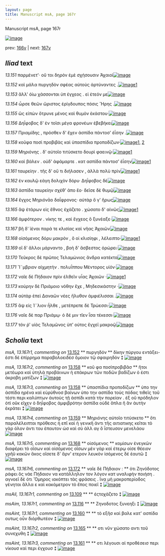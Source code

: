 ```yaml
---
layout: page
title: Manuscript msA, page 167r
---
```


Manuscript msA, page 167r

[![image](http://www.homermultitext.org/iipsrv?OBJ=IIP,1.0&FIF=/project/homer/pyramidal/deepzoom/hmt/vaimg/2017a/VA167RN_0338.tif&WID=100&CVT=JPEG)](http://www.homermultitext.org/ict2/?urn=urn:cite2:hmt:vaimg.2017a:VA167RN_0338)

prev:  [166v](../166v/) | next:  [167v](../167v/)

## *Iliad* text

*13.151* <a id="13.151"/> παρμένετ'· οὔ τοι δηρὸν ἐμὲ σχήσουσιν Ἀχαιοὶ[![image](http://www.homermultitext.org/iipsrv?OBJ=IIP,1.0&FIF=/project/homer/pyramidal/deepzoom/hmt/vaimg/2017a/VA167RN_0338.tif&RGN=0.195,0.2072,0.43,0.033&WID=1000&CVT=JPEG)](http://www.homermultitext.org/ict2/?urn=urn:cite2:hmt:vaimg.2017a:VA167RN_0338@0.195,0.2072,0.43,0.033)

*13.152* <a id="13.152"/> καὶ μάλα πυργηδὸν σφέας αὐτοὺς ἀρτύναντες .[![image](http://www.homermultitext.org/iipsrv?OBJ=IIP,1.0&FIF=/project/homer/pyramidal/deepzoom/hmt/vaimg/2017a/VA167RN_0338.tif&RGN=0.195,0.2297,0.43,0.0285&WID=1000&CVT=JPEG)](http://www.homermultitext.org/ict2/?urn=urn:cite2:hmt:vaimg.2017a:VA167RN_0338@0.195,0.2297,0.43,0.0285)[1](#msA_13.167r1)

*13.153* <a id="13.153"/> ἂλλ' ὀίω χάσσονται ὑπ έγχεος . εἰ ἐτεόν με[![image](http://www.homermultitext.org/iipsrv?OBJ=IIP,1.0&FIF=/project/homer/pyramidal/deepzoom/hmt/vaimg/2017a/VA167RN_0338.tif&RGN=0.195,0.2462,0.43,0.0285&WID=1000&CVT=JPEG)](http://www.homermultitext.org/ict2/?urn=urn:cite2:hmt:vaimg.2017a:VA167RN_0338@0.195,0.2462,0.43,0.0285)

*13.154* <a id="13.154"/> ὦρσε θεῶν ὤριστος ἐρίγδουπος πόσις Ἥρης .[![image](http://www.homermultitext.org/iipsrv?OBJ=IIP,1.0&FIF=/project/homer/pyramidal/deepzoom/hmt/vaimg/2017a/VA167RN_0338.tif&RGN=0.189,0.2665,0.43,0.0285&WID=1000&CVT=JPEG)](http://www.homermultitext.org/ict2/?urn=urn:cite2:hmt:vaimg.2017a:VA167RN_0338@0.189,0.2665,0.43,0.0285)

*13.155* <a id="13.155"/> ὣς εἰπὼν ὄτρυνε μένος καὶ θυμὸν ἑκάστου·[![image](http://www.homermultitext.org/iipsrv?OBJ=IIP,1.0&FIF=/project/homer/pyramidal/deepzoom/hmt/vaimg/2017a/VA167RN_0338.tif&RGN=0.189,0.2853,0.43,0.0285&WID=1000&CVT=JPEG)](http://www.homermultitext.org/ict2/?urn=urn:cite2:hmt:vaimg.2017a:VA167RN_0338@0.189,0.2853,0.43,0.0285)

*13.156* <a id="13.156"/> Δηΐφοβος δ' ἐν τοῖσι μέγα φρονέων ἐβεβήκει[![image](http://www.homermultitext.org/iipsrv?OBJ=IIP,1.0&FIF=/project/homer/pyramidal/deepzoom/hmt/vaimg/2017a/VA167RN_0338.tif&RGN=0.188,0.3011,0.43,0.033&WID=1000&CVT=JPEG)](http://www.homermultitext.org/ict2/?urn=urn:cite2:hmt:vaimg.2017a:VA167RN_0338@0.188,0.3011,0.43,0.033)

*13.157* <a id="13.157"/> Πριαμίδης , πρόσθεν δ' ἔχεν ἀσπίδα πάντοσ' ἐΐσην .[![image](http://www.homermultitext.org/iipsrv?OBJ=IIP,1.0&FIF=/project/homer/pyramidal/deepzoom/hmt/vaimg/2017a/VA167RN_0338.tif&RGN=0.185,0.3221,0.454,0.033&WID=1000&CVT=JPEG)](http://www.homermultitext.org/ict2/?urn=urn:cite2:hmt:vaimg.2017a:VA167RN_0338@0.185,0.3221,0.454,0.033)

*13.158* <a id="13.158"/> κοῦφα ποσὶ προβιβὰς καὶ ὑπασπίδια προποδίζων·[![image](http://www.homermultitext.org/iipsrv?OBJ=IIP,1.0&FIF=/project/homer/pyramidal/deepzoom/hmt/vaimg/2017a/VA167RN_0338.tif&RGN=0.184,0.3431,0.466,0.036&WID=1000&CVT=JPEG)](http://www.homermultitext.org/ict2/?urn=urn:cite2:hmt:vaimg.2017a:VA167RN_0338@0.184,0.3431,0.466,0.036)[1](#msA_13.167r3), [2](#msA_13.167r2)

*13.159* <a id="13.159"/> Μηριόνης . δ' αὐτοῖο τιτύσκετο δουρὶ φαεινῷ·[![image](http://www.homermultitext.org/iipsrv?OBJ=IIP,1.0&FIF=/project/homer/pyramidal/deepzoom/hmt/vaimg/2017a/VA167RN_0338.tif&RGN=0.188,0.3619,0.429,0.03&WID=1000&CVT=JPEG)](http://www.homermultitext.org/ict2/?urn=urn:cite2:hmt:vaimg.2017a:VA167RN_0338@0.188,0.3619,0.429,0.03)[1](#msA_13.167r4)

*13.160* <a id="13.160"/> καὶ βάλεν . οὐδ' ἀφάμαρτε . κατ ασπίδα πάντοσ' ἐΐσην[![image](http://www.homermultitext.org/iipsrv?OBJ=IIP,1.0&FIF=/project/homer/pyramidal/deepzoom/hmt/vaimg/2017a/VA167RN_0338.tif&RGN=0.189,0.3799,0.459,0.033&WID=1000&CVT=JPEG)](http://www.homermultitext.org/ict2/?urn=urn:cite2:hmt:vaimg.2017a:VA167RN_0338@0.189,0.3799,0.459,0.033)[1](#msAint_13.167r1)

*13.161* <a id="13.161"/> ταυρείην . τῆς δ' οὔ τι διήλασεν , ἀλλὰ πολὺ πρὶν[![image](http://www.homermultitext.org/iipsrv?OBJ=IIP,1.0&FIF=/project/homer/pyramidal/deepzoom/hmt/vaimg/2017a/VA167RN_0338.tif&RGN=0.184,0.4002,0.459,0.0285&WID=1000&CVT=JPEG)](http://www.homermultitext.org/ict2/?urn=urn:cite2:hmt:vaimg.2017a:VA167RN_0338@0.184,0.4002,0.459,0.0285)[1](#msAint_13.167r3)

*13.162* <a id="13.162"/> ἐν καυλῷ εάγη δολιχὸν δόρυ· Δηΐφοβος δὲ[![image](http://www.homermultitext.org/iipsrv?OBJ=IIP,1.0&FIF=/project/homer/pyramidal/deepzoom/hmt/vaimg/2017a/VA167RN_0338.tif&RGN=0.181,0.4152,0.459,0.0345&WID=1000&CVT=JPEG)](http://www.homermultitext.org/ict2/?urn=urn:cite2:hmt:vaimg.2017a:VA167RN_0338@0.181,0.4152,0.459,0.0345)

*13.163* <a id="13.163"/> ἀσπίδα ταυρείην σχέθ' ἀπο ἕο· δεῖσε δὲ θυμῷ[![image](http://www.homermultitext.org/iipsrv?OBJ=IIP,1.0&FIF=/project/homer/pyramidal/deepzoom/hmt/vaimg/2017a/VA167RN_0338.tif&RGN=0.186,0.4347,0.459,0.0285&WID=1000&CVT=JPEG)](http://www.homermultitext.org/ict2/?urn=urn:cite2:hmt:vaimg.2017a:VA167RN_0338@0.186,0.4347,0.459,0.0285)

*13.164* <a id="13.164"/> ἔγχος Μηριόνᾱο δαΐφρονος· αὐτὰρ ὅ γ' ἥρως[![image](http://www.homermultitext.org/iipsrv?OBJ=IIP,1.0&FIF=/project/homer/pyramidal/deepzoom/hmt/vaimg/2017a/VA167RN_0338.tif&RGN=0.185,0.4497,0.459,0.0323&WID=1000&CVT=JPEG)](http://www.homermultitext.org/ict2/?urn=urn:cite2:hmt:vaimg.2017a:VA167RN_0338@0.185,0.4497,0.459,0.0323)

*13.165* <a id="13.165"/> ἂψ ἑτάρων εἰς ἔθνος ἐχάζετο . χώσατο δ' αἰνῶς[![image](http://www.homermultitext.org/iipsrv?OBJ=IIP,1.0&FIF=/project/homer/pyramidal/deepzoom/hmt/vaimg/2017a/VA167RN_0338.tif&RGN=0.188,0.47,0.459,0.0323&WID=1000&CVT=JPEG)](http://www.homermultitext.org/ict2/?urn=urn:cite2:hmt:vaimg.2017a:VA167RN_0338@0.188,0.47,0.459,0.0323)[1](#msAint_13.167r2)

*13.166* <a id="13.166"/> ἀμφότερον . νίκης τε , καὶ ἔγχεος ὃ ξυνέαξε·[![image](http://www.homermultitext.org/iipsrv?OBJ=IIP,1.0&FIF=/project/homer/pyramidal/deepzoom/hmt/vaimg/2017a/VA167RN_0338.tif&RGN=0.187,0.4925,0.415,0.0323&WID=1000&CVT=JPEG)](http://www.homermultitext.org/ict2/?urn=urn:cite2:hmt:vaimg.2017a:VA167RN_0338@0.187,0.4925,0.415,0.0323)

*13.167* <a id="13.167"/> βῆ δ' ϊέναι παρά τε κλισίας καὶ νῆας Ἀχαιῶν[![image](http://www.homermultitext.org/iipsrv?OBJ=IIP,1.0&FIF=/project/homer/pyramidal/deepzoom/hmt/vaimg/2017a/VA167RN_0338.tif&RGN=0.188,0.5083,0.429,0.0368&WID=1000&CVT=JPEG)](http://www.homermultitext.org/ict2/?urn=urn:cite2:hmt:vaimg.2017a:VA167RN_0338@0.188,0.5083,0.429,0.0368)

*13.168* <a id="13.168"/> οἰσόμενος δόρυ μακρὸν , ὅ οἱ κλισίηφι , λέλειπτο·[![image](http://www.homermultitext.org/iipsrv?OBJ=IIP,1.0&FIF=/project/homer/pyramidal/deepzoom/hmt/vaimg/2017a/VA167RN_0338.tif&RGN=0.188,0.53,0.454,0.0308&WID=1000&CVT=JPEG)](http://www.homermultitext.org/ict2/?urn=urn:cite2:hmt:vaimg.2017a:VA167RN_0338@0.188,0.53,0.454,0.0308)[1](#msA_13.167r5)

*13.169* <a id="13.169"/> οἳ δ' ἄλλοι μάρναντο , βοὴ δ' ἄσβεστος ὀρώρει·[![image](http://www.homermultitext.org/iipsrv?OBJ=IIP,1.0&FIF=/project/homer/pyramidal/deepzoom/hmt/vaimg/2017a/VA167RN_0338.tif&RGN=0.185,0.5503,0.4,0.0315&WID=1000&CVT=JPEG)](http://www.homermultitext.org/ict2/?urn=urn:cite2:hmt:vaimg.2017a:VA167RN_0338@0.185,0.5503,0.4,0.0315)

*13.170* <a id="13.170"/> Τεῦκρος δὲ πρῶτος Τελαμώνιος ἄνδρα κατέκτα[![image](http://www.homermultitext.org/iipsrv?OBJ=IIP,1.0&FIF=/project/homer/pyramidal/deepzoom/hmt/vaimg/2017a/VA167RN_0338.tif&RGN=0.177,0.5646,0.466,0.0405&WID=1000&CVT=JPEG)](http://www.homermultitext.org/ict2/?urn=urn:cite2:hmt:vaimg.2017a:VA167RN_0338@0.177,0.5646,0.466,0.0405)

*13.171* <a id="13.171"/> Ἴ¨μβριον αἰχμητὴν . πολυΐππου Μέντορος υἱόν·[![image](http://www.homermultitext.org/iipsrv?OBJ=IIP,1.0&FIF=/project/homer/pyramidal/deepzoom/hmt/vaimg/2017a/VA167RN_0338.tif&RGN=0.179,0.5848,0.466,0.0315&WID=1000&CVT=JPEG)](http://www.homermultitext.org/ict2/?urn=urn:cite2:hmt:vaimg.2017a:VA167RN_0338@0.179,0.5848,0.466,0.0315)

*13.172* <a id="13.172"/> ναῖε δὲ Πήδαιον πρὶν ἐλθεῖν υἷας Ἀχαιῶν ·[![image](http://www.homermultitext.org/iipsrv?OBJ=IIP,1.0&FIF=/project/homer/pyramidal/deepzoom/hmt/vaimg/2017a/VA167RN_0338.tif&RGN=0.18,0.6059,0.466,0.0315&WID=1000&CVT=JPEG)](http://www.homermultitext.org/ict2/?urn=urn:cite2:hmt:vaimg.2017a:VA167RN_0338@0.18,0.6059,0.466,0.0315)[1](#msA_13.167r6)

*13.173* <a id="13.173"/> κούρην δὲ Πριάμοιο νόθην ἔχε , Μηδεσικάστην ·[![image](http://www.homermultitext.org/iipsrv?OBJ=IIP,1.0&FIF=/project/homer/pyramidal/deepzoom/hmt/vaimg/2017a/VA167RN_0338.tif&RGN=0.178,0.6224,0.428,0.0315&WID=1000&CVT=JPEG)](http://www.homermultitext.org/ict2/?urn=urn:cite2:hmt:vaimg.2017a:VA167RN_0338@0.178,0.6224,0.428,0.0315)

*13.174* <a id="13.174"/> αὐτὰρ ἐπεὶ Δαναῶν νέες ἤλυθον ἀμφιέλισσαι .[![image](http://www.homermultitext.org/iipsrv?OBJ=IIP,1.0&FIF=/project/homer/pyramidal/deepzoom/hmt/vaimg/2017a/VA167RN_0338.tif&RGN=0.179,0.6419,0.439,0.0375&WID=1000&CVT=JPEG)](http://www.homermultitext.org/ict2/?urn=urn:cite2:hmt:vaimg.2017a:VA167RN_0338@0.179,0.6419,0.439,0.0375)

*13.175* <a id="13.175"/> ἂψ εἰς Ί¨λιον ἦλθε , μετέπρεπε δὲ Τρώεσσι·[![image](http://www.homermultitext.org/iipsrv?OBJ=IIP,1.0&FIF=/project/homer/pyramidal/deepzoom/hmt/vaimg/2017a/VA167RN_0338.tif&RGN=0.178,0.6599,0.408,0.0375&WID=1000&CVT=JPEG)](http://www.homermultitext.org/ict2/?urn=urn:cite2:hmt:vaimg.2017a:VA167RN_0338@0.178,0.6599,0.408,0.0375)

*13.176* <a id="13.176"/> ναῖε δὲ παρ Πριάμῳ· ὁ δέ μιν τῖεν ῗσα τέκεσσι·[![image](http://www.homermultitext.org/iipsrv?OBJ=IIP,1.0&FIF=/project/homer/pyramidal/deepzoom/hmt/vaimg/2017a/VA167RN_0338.tif&RGN=0.181,0.6824,0.444,0.033&WID=1000&CVT=JPEG)](http://www.homermultitext.org/ict2/?urn=urn:cite2:hmt:vaimg.2017a:VA167RN_0338@0.181,0.6824,0.444,0.033)

*13.177* <a id="13.177"/> τόν ῥ' υἱὸς Τελαμῶνος ὑπ' ούτος ἔγχεϊ μακροῷ[![image](http://www.homermultitext.org/iipsrv?OBJ=IIP,1.0&FIF=/project/homer/pyramidal/deepzoom/hmt/vaimg/2017a/VA167RN_0338.tif&RGN=0.173,0.6974,0.458,0.039&WID=1000&CVT=JPEG)](http://www.homermultitext.org/ict2/?urn=urn:cite2:hmt:vaimg.2017a:VA167RN_0338@0.173,0.6974,0.458,0.039)

## *Scholia* text

*msA, 13.167r1, commenting on* [13.152](#13.152)  <a id="msA_13.167r1"/> **													 														 πυργηδόν 													 												** 													 δίκην πύργου εντάξει- ἐστι δὲ ἐπίρρημα παραβολοειδὲσ ὅμοιον τῷ σφαιρηδόν ⁑ 												[![image](http://www.homermultitext.org/iipsrv?OBJ=IIP,1.0&FIF=/project/homer/pyramidal/deepzoom/hmt/vaimg/2017a/VA167RN_0338.tif&RGN=0.619,0.2237,0.201,0.0413&WID=1000&CVT=JPEG)](http://www.homermultitext.org/ict2/?urn=urn:cite2:hmt:vaimg.2017a:VA167RN_0338@0.619,0.2237,0.201,0.0413)

*msA, 13.167r2, commenting on* [13.158](#13.158)  <a id="msA_13.167r2"/> **													 κοῦ φα ποσὶπροβιβᾶσ 												** 													 ἥτοι μετέωρα καὶ ὐτηλὰ προβάινων ἠ επάκρων τῶν ποδῶν βαδίζων ὁ ἐστι ἀκροβη ματίζων ⁑ 												[![image](http://www.homermultitext.org/iipsrv?OBJ=IIP,1.0&FIF=/project/homer/pyramidal/deepzoom/hmt/vaimg/2017a/VA167RN_0338.tif&RGN=0.619,0.259,0.215,0.0533&WID=1000&CVT=JPEG)](http://www.homermultitext.org/ict2/?urn=urn:cite2:hmt:vaimg.2017a:VA167RN_0338@0.619,0.259,0.215,0.0533)

*msA, 13.167r3, commenting on* [13.158](#13.158)  <a id="msA_13.167r3"/> **													 ὑπασπίδια προποδίζων 												** 													 ὑπο την ἀσπίδα ηρένα καὶ εὐρύθνοσ βαίνων ὑπο την ασπίδα τοὺς πόδας τιθεῖς τοῦ τέστι περι 														καλύπτων ἀυτοὺς τῇ ἀσπίδι κατὰ τὴν πορείαν . ἐξ οῦ πρόδηλον ὁτὶ οῦκ εῖχεν ὁ δηΐφοβος 														ἀμφιβρότην ἀσπίδα οὐδὲ ὄπλα ἢ ἂν ἀυτὴν ἐκράτει ⁑ 												[![image](http://www.homermultitext.org/iipsrv?OBJ=IIP,1.0&FIF=/project/homer/pyramidal/deepzoom/hmt/vaimg/2017a/VA167RN_0338.tif&RGN=0.636,0.3011,0.206,0.1029&WID=1000&CVT=JPEG)](http://www.homermultitext.org/ict2/?urn=urn:cite2:hmt:vaimg.2017a:VA167RN_0338@0.636,0.3011,0.206,0.1029)

*msA, 13.167r4, commenting on* [13.159](#13.159)  <a id="msA_13.167r4"/> **													 														 Μηριόνης αὐτοῖο τιτύσκετο 												** 													 ὅτι παραλέλειπται πρόθεσις ἡ επῖ καὶ ἡ γενικῆ ἀντι τῆς αιτιατικης κεῖται τὸ γὰρ όλον ἀντι 														του ἐπαυτον ὡσ καὶ σὺ 															 															 ἀλλ αγ ὂ ΐστευσον μενελάου 														 													 												[![image](http://www.homermultitext.org/iipsrv?OBJ=IIP,1.0&FIF=/project/homer/pyramidal/deepzoom/hmt/vaimg/2017a/VA167RN_0338.tif&RGN=0.63,0.3956,0.205,0.0646&WID=1000&CVT=JPEG)](http://www.homermultitext.org/ict2/?urn=urn:cite2:hmt:vaimg.2017a:VA167RN_0338@0.63,0.3956,0.205,0.0646)

*msA, 13.167r5, commenting on* [13.168](#13.168)  <a id="msA_13.167r5"/> **													 οἰσόμενος 												** 													 κομίσων ἐνεγκῶν διαφέρει τὸ οἴσων καὶ οἰσόμενος οἴσων μὲν γὰρ καὶ ἑτερῳ 															 															 οἰσε θέειον γρῆϋ κακῶν ἄκος 														 														 															 															 οἴσετε δ' ἄρν' ετερον λευκὸν 														 ἰσόμενος δέ ἐαυτῶ ⁑ 												[![image](http://www.homermultitext.org/iipsrv?OBJ=IIP,1.0&FIF=/project/homer/pyramidal/deepzoom/hmt/vaimg/2017a/VA167RN_0338.tif&RGN=0.632,0.4542,0.205,0.0646&WID=1000&CVT=JPEG)](http://www.homermultitext.org/ict2/?urn=urn:cite2:hmt:vaimg.2017a:VA167RN_0338@0.632,0.4542,0.205,0.0646)

*msA, 13.167r6, commenting on* [13.172](#13.172)  <a id="msA_13.167r6"/> **													 ναῖε δὲ Πήδαιον : 												** 													 ὁτι Ζηνόδοτος ράφει ὃς νάε Πήδαιον 														 να κατάλληλον τον λόγον κατ υναλιφὴν ποιήση . αγνοεῖ δὲ ὁτι Ὄμηρος ιακόπτει τὰς φράσεις . ἵνα μὴ μακροπερίοδος 														γένηται ἄλλα ε καὶ κακόμετρον τὸ ἔπος ποιεῖ ⁑ 												[![image](http://www.homermultitext.org/iipsrv?OBJ=IIP,1.0&FIF=/project/homer/pyramidal/deepzoom/hmt/vaimg/2017a/VA167RN_0338.tif&RGN=0.606,0.6194,0.218,0.0901&WID=1000&CVT=JPEG)](http://www.homermultitext.org/ict2/?urn=urn:cite2:hmt:vaimg.2017a:VA167RN_0338@0.606,0.6194,0.218,0.0901)

*msAil, 13.167r1, commenting on* [13.109](#13.109)  <a id="msAil_13.167r1"/> **							 						** 							 έςτοχάζετο ⁑ 						[![image](http://www.homermultitext.org/iipsrv?OBJ=IIP,1.0&FIF=/project/homer/pyramidal/deepzoom/hmt/vaimg/2017a/VA167RN_0338.tif&RGN=0.4038,0.3611,0.05269,0.01272&WID=1000&CVT=JPEG)](http://www.homermultitext.org/ict2/?urn=urn:cite2:hmt:vaimg.2017a:VA167RN_0338@0.4038,0.3611,0.05269,0.01272)

*msAim, 13.167r1, commenting on* [13.116](#13.116)  <a id="msAim_13.167r1"/> **							 						** 							 Ζηνοδοτος ξυνεηξι ⁑ 						[![image](http://www.homermultitext.org/iipsrv?OBJ=IIP,1.0&FIF=/project/homer/pyramidal/deepzoom/hmt/vaimg/2017a/VA167RN_0338.tif&RGN=0.5917,0.5089,0.05932,0.01521&WID=1000&CVT=JPEG)](http://www.homermultitext.org/ict2/?urn=urn:cite2:hmt:vaimg.2017a:VA167RN_0338@0.5917,0.5089,0.05932,0.01521)

*msAint, 13.167r1, commenting on* [13.160](#13.160)  <a id="msAint_13.167r1"/> **							 						** 							 τὸ εξῆσ καὶ βαλε κατ' ασπίδα ουτως οὖν διὀρθωτέον ⁑ 						[![image](http://www.homermultitext.org/iipsrv?OBJ=IIP,1.0&FIF=/project/homer/pyramidal/deepzoom/hmt/vaimg/2017a/VA167RN_0338.tif&RGN=0.1253,0.3770,0.06006,0.03223&WID=1000&CVT=JPEG)](http://www.homermultitext.org/ict2/?urn=urn:cite2:hmt:vaimg.2017a:VA167RN_0338@0.1253,0.3770,0.06006,0.03223)

*msAint, 13.167r2, commenting on* [13.165](#13.165)  <a id="msAint_13.167r2"/> **							 						** 							 οτι νῦν χώσατο αντι τοῦ συνεχυθη ⁑ 						[![image](http://www.homermultitext.org/iipsrv?OBJ=IIP,1.0&FIF=/project/homer/pyramidal/deepzoom/hmt/vaimg/2017a/VA167RN_0338.tif&RGN=0.1205,0.4693,0.06724,0.02116&WID=1000&CVT=JPEG)](http://www.homermultitext.org/ict2/?urn=urn:cite2:hmt:vaimg.2017a:VA167RN_0338@0.1205,0.4693,0.06724,0.02116)

*msAint, 13.167r3, commenting on* [13.161](#13.161)  <a id="msAint_13.167r3"/> **							 						** 							 								 οτι λέγουσι αἱ προθέσεισ περι νίκουσ καὶ περι έγχουσ ⁑ 						[![image](http://www.homermultitext.org/iipsrv?OBJ=IIP,1.0&FIF=/project/homer/pyramidal/deepzoom/hmt/vaimg/2017a/VA167RN_0338.tif&RGN=0.1179,0.4963,0.06245,0.03472&WID=1000&CVT=JPEG)](http://www.homermultitext.org/ict2/?urn=urn:cite2:hmt:vaimg.2017a:VA167RN_0338@0.1179,0.4963,0.06245,0.03472)